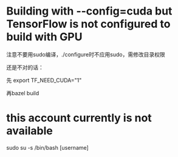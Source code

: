 # Building with --config=cuda but TensorFlow is not configured to build with GPU
注意不要用sudo编译，./configure时不应用sudo，需修改目录权限

还是不对的话：

先 export TF_NEED_CUDA="1"

再bazel build


# this account currently is not available
sudo su -s /bin/bash \[username\]